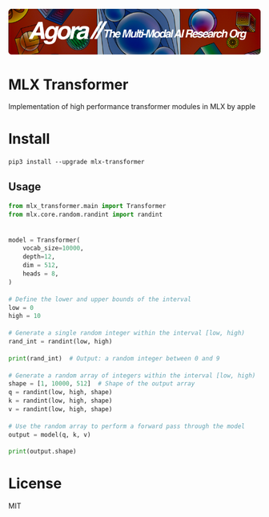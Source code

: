 [![Multi-Modality](agorabanner.png)](https://discord.gg/qUtxnK2NMf)

# MLX Transformer
Implementation of high performance transformer modules in MLX by apple

# Install
`pip3 install --upgrade mlx-transformer`


## Usage
```python
from mlx_transformer.main import Transformer
from mlx.core.random.randint import randint


model = Transformer(
    vocab_size=10000,
    depth=12,
    dim = 512,
    heads = 8,
)

# Define the lower and upper bounds of the interval
low = 0
high = 10

# Generate a single random integer within the interval [low, high)
rand_int = randint(low, high)

print(rand_int)  # Output: a random integer between 0 and 9

# Generate a random array of integers within the interval [low, high)
shape = [1, 10000, 512]  # Shape of the output array
q = randint(low, high, shape)
k = randint(low, high, shape)
v = randint(low, high, shape)

# Use the random array to perform a forward pass through the model
output = model(q, k, v)

print(output.shape)

```

# License
MIT



